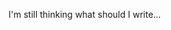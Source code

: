 I'm still thinking what should I write...

<!---
a-morelos/a-morelos is a ✨ special ✨ repository because its `README.md` (this file) appears on your GitHub profile.
You can click the Preview link to take a look at your changes.
--->
